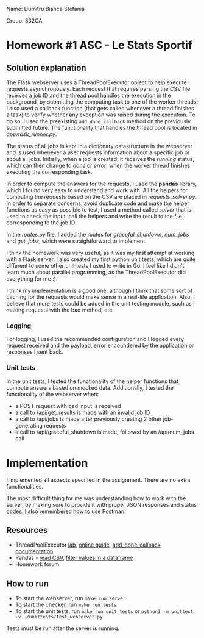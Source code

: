 Name: Dumitru Bianca Stefania

Group: 332CA

# Homework #1 ASC - Le Stats Sportif

## Solution explanation

The Flask webserver uses a ThreadPoolExecutor object to help execute requests asynchronously. Each request that requires parsing the CSV file receives a job ID and the thread pool handles the execution in the background, by submitting the computing task to one of the worker threads. I also used a callback function (that gets called whenever a thread finishes a task) to verify whether any exception was raised during the execution. To do so, I used the preexisting ```add_done_callback``` method on the previously submitted future. The functionality that handles the thread pool is located in *app/task_runner.py*.

The status of all jobs is kept in a dictionary datastructure in the webserver and is used whenever a user requests information about a specific job or about all jobs. Initially, when a job is created, it receives the *running* status, which can then change to *done* or *error*, when the worker thread finishes executing the corresponding task.

In order to compute the answers for the requests, I used the **pandas** library, which I found very easy to understand and work with. All the helpers for computing the requests based on the CSV are placed in *requests_solver.py*. In order to separate concerns, avoid duplicate code and make the helper functions as easy as possible to test, I used a method called *solver* that is used to check the input, call the helpers and write the result to the file corresponding to the job ID.

In the *routes.py* file, I added the routes for *graceful_shutdown*, *num_jobs* and *get_jobs*, which were straightforward to implement.

I think the homework was very useful, as it was my first attempt at working with a Flask server. I also created my first python unit tests, which are quite different to some other unit tests I used to write in Go. I feel like I didn't learn much about parallel programming, as the ThreadPoolExecutor did everything for me :).

I think my implementation is a good one, although I think that some sort of caching for the requests would make sense in a real-life application. Also, I believe that more tests could be added in the unit testing module, such as making requests with the bad method, etc.

### Logging

For logging, I used the recommended configuration and I logged every request received and the payload, error encoundered by the application or responses I sent back.

### Unit tests

In the unit tests, I tested the functionality of the helper functions that compute answers based on mocked data. Additionally, I tested the functionality of the webserver when:
* a POST request with bad input is received
* a call to /api/get_results is made with an invalid job ID
* a call to /api/jobs is made after previously creating 2 other job-generating requests
* a call to /api/graceful_shutdown is made, followed by an /api/num_jobs call

# Implementation

I implemented all aspects specified in the assignment. There are no extra functionalities.

The most difficult thing for me was understanding how to work with the server, by making sure to provide it with proper JSON responses and status codes. I also remembered how to use Postman.

## Resources
* ThreadPoolExecutor [lab](https://ocw.cs.pub.ro/courses/asc/laboratoare/03), [online guide](https://superfastpython.com/threadpoolexecutor-in-python/), [add_done_callback documentation](https://docs.python.org/3/library/asyncio-future.html#asyncio.Future.add_done_callback)
* Pandas - [read CSV](https://www.w3schools.com/python/pandas/pandas_csv.asp), [filter values in a dataframe](https://www.educative.io/answers/how-to-filter-pandas-dataframe-by-column-value)
* Homework forum

## How to run
* To start the webserver, run ```make run_server```
* To start the checker, run ```make run_tests```
* To start the unit tests, run ```make run_unit_tests``` or ```python3 -m unittest -v ./unittests/test_webserver.py```
  
Tests must be run after the server is running.